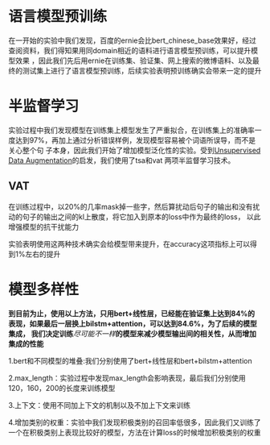 # 语言模型预训练

在一开始的实验中我们发现，百度的ernie会比bert_chinese_base效果好，经过查阅资料，我们得知果用同domain相近的语料进行语言模型预训练，可以提升模型效果
，因此我们先后用ernie在训练集、验证集、网上搜索的微博语料、以及最终的测试集上进行了语言模型预训练，后续实验表明预训练确实会带来一定的提升

# 半监督学习

实验过程中我们发现模型在训练集上模型发生了严重拟合，在训练集上的准确率一度达到97%，再加上通过分析错误样例，发现模型容易被个词语所误导，而不是关心整个句
子本身，因此我们开始了增加模型泛化性的实验。受到[Unsupervised Data Augmentation](https://github.com/google-research/uda)的启发，我们使用了tsa和vat
两项半监督学习技术。
## VAT
在训练过程中，以20%的几率mask掉一些字，然后算扰动后句子的输出和没有扰动的句子的输出之间的kl上散度，将它加入到原本的loss中作为最终的loss，
以此增强模型的抗干扰能力

实验表明使用这两种技术确实会给模型带来提升，在accuracy这项指标上可以得到1%左右的提升


# 模型多样性
**到目前为止，使用以上方法，只用bert+线性层，已经能在验证集上达到84%的表现，如果最后一层换上bilstm+attention，可以达到84.6%，为了后续的模型集成，
我们决定训练***尽可能不一样***的模型来减少模型输出间的相关性，从而增加集成的性能**

1.bert和不同模型的堆叠:我们分别使用了bert+线性层和bert+bilstm+attention

2.max_length：实验过程中发现max_length会影响表现，最后我们分别使用120，160，200的长度来训练模型

3.上下文：使用不同加上下文的机制以及不加上下文来训练

4.增加类别的权重：实验中我们发现积极类别的召回率低很多，因此我们又训练了一个在积极类别上表现比较好的模型，方法在计算loss的时候增加积极类别的权重
